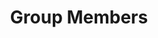 ---
layout: group_members
permalink: /people/
title: Group Members
description: 
nav: true
nav_order: 2

profiles:
  - category: Principal Investigator
    align: left
    image: TKRusch.jpeg
    content: about_tkrusch.md
    image_circular: false
---